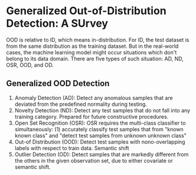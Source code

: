 # Generalized Out-of-Distribution Detection: A SUrvey
OOD is relative to ID, which means in-distribution. For ID, the test dataset is from the same distribution as the training dataset. But in the real-world cases, the machine learning model might occur situations which don't belong to its data domain. There are five types of such situation: AD, ND, OSR, OOD, and OD. 
## Generalized OOD Detection
1. Anomaly Detection (AD): Detect any anomalous samples that are deviated from the predefined normality during testing. 
2. Novelty Detection (ND): Detect any test samples that do not fall into any training category. Prepared for future constructive procedures.
3. Open Set Recognition (OSR): OSR requires the multi-class classifier to simultaneously: (1) accurately classify test samples that from "known known class" and "detect test samples from unknown unknown class"
4. Out-of Distribution (OOD): Detect test samples with nono-overlapping labels with respect to train data. Semantic shift
5. Outlier Detection (OD): Detect samples that are markedly different from the others in the given observation set, due to either covariate or semantic shift.
